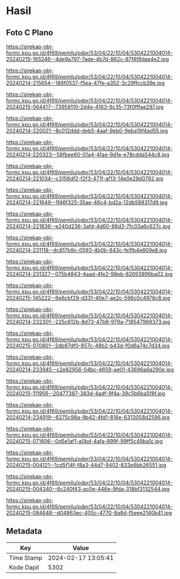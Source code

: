# Hasil

## Foto C Plano

https://sirekap-obj-formc.kpu.go.id/4f69/pemilu/pdpr/53/04/22/10/04/5304221004014-20240215-165246--4de9a797-7ade-4b7d-862c-87f4f8dae4e2.jpg

https://sirekap-obj-formc.kpu.go.id/4f69/pemilu/pdpr/53/04/22/10/04/5304221004014-20240214-215654--189f0537-f5ea-47fe-a352-3c29ffccb39e.jpg

https://sirekap-obj-formc.kpu.go.id/4f69/pemilu/pdpr/53/04/22/10/04/5304221004014-20240215-064417--73959110-2d4e-4163-9c35-73f0fffae297.jpg

https://sirekap-obj-formc.kpu.go.id/4f69/pemilu/pdpr/53/04/22/10/04/5304221004014-20240214-220021--8c012ddd-deb5-4aaf-9eb0-9eba19f4ad55.jpg

https://sirekap-obj-formc.kpu.go.id/4f69/pemilu/pdpr/53/04/22/10/04/5304221004014-20240214-220323--58fbee60-01a4-4fae-9d1e-e78cdda544c8.jpg

https://sirekap-obj-formc.kpu.go.id/4f69/pemilu/pdpr/53/04/22/10/04/5304221004014-20240214-221034--c3156df2-f2f3-471f-af13-14e0e29d0792.jpg

https://sirekap-obj-formc.kpu.go.id/4f69/pemilu/pdpr/53/04/22/10/04/5304221004014-20240214-221649--1f46f325-35ae-46c4-bd2a-12db588317d9.jpg

https://sirekap-obj-formc.kpu.go.id/4f69/pemilu/pdpr/53/04/22/10/04/5304221004014-20240214-221836--e240d236-3afd-4d60-88d3-7fc03a6c627c.jpg

https://sirekap-obj-formc.kpu.go.id/4f69/pemilu/pdpr/53/04/22/10/04/5304221004014-20240214-231118--dc817b9c-0593-4b0b-843c-fe1fb4e609e8.jpg

https://sirekap-obj-formc.kpu.go.id/4f69/pemilu/pdpr/53/04/22/10/04/5304221004014-20240214-231327--075b4843-4aad-4fe2-98eb-82693896ba02.jpg

https://sirekap-obj-formc.kpu.go.id/4f69/pemilu/pdpr/53/04/22/10/04/5304221004014-20240215-145222--8e6cbf29-d331-40e7-ae2c-596c0c4978c8.jpg

https://sirekap-obj-formc.kpu.go.id/4f69/pemilu/pdpr/53/04/22/10/04/5304221004014-20240214-232301--225c612b-8d73-47b8-979a-718547969373.jpg

https://sirekap-obj-formc.kpu.go.id/4f69/pemilu/pdpr/53/04/22/10/04/5304221004014-20240215-070801--2db87df0-857c-48b2-b43d-f0d6a74c7d34.jpg

https://sirekap-obj-formc.kpu.go.id/4f69/pemilu/pdpr/53/04/22/10/04/5304221004014-20240214-233945--c2e82956-04bc-4659-ae01-43696a6a290e.jpg

https://sirekap-obj-formc.kpu.go.id/4f69/pemilu/pdpr/53/04/22/10/04/5304221004014-20240215-111956--20477387-383d-4adf-9f4a-39c5b6ba5f8f.jpg

https://sirekap-obj-formc.kpu.go.id/4f69/pemilu/pdpr/53/04/22/10/04/5304221004014-20240214-234919--6275c98a-9b42-4fd1-816e-6313058d2596.jpg

https://sirekap-obj-formc.kpu.go.id/4f69/pemilu/pdpr/53/04/22/10/04/5304221004014-20240215-071606--0d5e1af1-a0bd-4afa-899f-99ff5c48ba1c.jpg

https://sirekap-obj-formc.kpu.go.id/4f69/pemilu/pdpr/53/04/22/10/04/5304221004014-20240215-004121--1cd5f14f-f8a3-44d7-9402-833e6bb26551.jpg

https://sirekap-obj-formc.kpu.go.id/4f69/pemilu/pdpr/53/04/22/10/04/5304221004014-20240215-004340--6c240f43-ac0e-446e-9fda-318bf3132544.jpg

https://sirekap-obj-formc.kpu.go.id/4f69/pemilu/pdpr/53/04/22/10/04/5304221004014-20240215-084648--d04863ec-405c-4770-8a8d-f5eee2140b41.jpg


## Metadata

| Key        | Value               |
| ---------- | ------------------- |
| Time Stamp | 2024-02-17 13:05:41 |
| Kode Dapil | 5302                |



